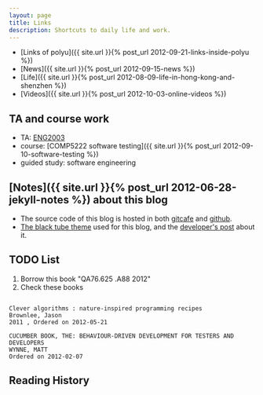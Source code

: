 ```yaml
---
layout: page
title: Links
description: Shortcuts to daily life and work. 
---
```

    
+ [Links of polyu]({{ site.url }}{% post_url 2012-09-21-links-inside-polyu %})      
+ [News]({{ site.url }}{% post_url 2012-09-15-news %})      
+ [Life]({{ site.url }}{% post_url 2012-08-09-life-in-hong-kong-and-shenzhen %})     
+ [Videos]({{ site.url }}{% post_url 2012-10-03-online-videos %})    
     
## TA and course work      
+ TA: [ENG2003](https://github.com/quxiaofeng/eng2003)     
+ course: [COMP5222 software testing]({{ site.url }}{% post_url 2012-09-10-software-testing %})     
+ guided study: software engineering     

## [Notes]({{ site.url }}{% post_url 2012-06-28-jekyll-notes %}) about this blog    
+ The source code of this blog is hosted in both [gitcafe](https://gitcafe.com/quxiaofeng/csxfqu) and [github](https://github.com/quxiaofeng/csxfqu).    
+ [The black tube theme](https://github.com/pizn/blogTheme) used for this blog, and the [developer's post](http://www.pizn.me/2012/05/04/the-jekyll-blog-theme-black-cube.html) about it.    
    

## TODO List

1. Borrow this book "QA76.625 .A88 2012"
2. Check these books


~~~~~~

Clever algorithms : nature-inspired programming recipes
Brownlee, Jason
2011 , Ordered on 2012-05-21

CUCUMBER BOOK, THE: BEHAVIOUR-DRIVEN DEVELOPMENT FOR TESTERS AND DEVELOPERS
WYNNE, MATT
Ordered on 2012-02-07

~~~~~~~~~~
     
## Reading History      
    
<script type="text/javascript" src="http://www.douban.com/service/badge/gBlueBird/?show=collection&amp;select=random&amp;n=18&amp;columns=6&amp;hidelogo=yes&amp;cat=book" ></script>    
    


